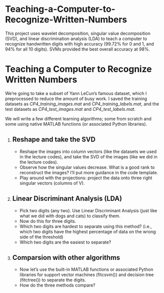 # Teaching-a-Computer-to-Recognize-Written-Numbers
This project uses wavelet decomposition, singular value decomposition (SVD), and linear discrimination analysis (LDA) to teach a computer to recognize handwritten digits with high accuracy (99.72% for 0 and 1, and 94% for all 10 digits). SVMs provided the best overall accuracy at 98%.

<!DOCTYPE html>
<html>
  <body>
    <h1>Teaching a Computer to Recognize Written Numbers</h1>
    <p>We’re going to take a subset of Yann LeCun’s famous dataset, which I preprocessed to reduce the amount of busy work. I saved the training datasets as <em>CP4_training_images.mat</em> and <em>CP4_training_labels.mat</em>, and the test datasets as <em>CP4_test_images.mat</em> and <em>CP4_test_labels.mat</em>.</p>
    <p>We will write a few different learning algorithms; some from scratch and some using native MATLAB functions (or associated Python libraries).</p>
    <ol>
      <li>
        <h2>Reshape and take the SVD</h2>
        <ul>
          <li>Reshape the images into column vectors (like the datasets we used in the lecture codes), and take the SVD of the images (like we did in the lecture codes).</li>
          <li>Observe how the singular values decrease. What is a good rank to reconstruct the images? I’ll put more guidance in the code template.</li>
          <li>Play around with the projections: project the data onto three right singular vectors (columns of V).</li>
        </ul>
      </li>
      <li>
        <h2>Linear Discriminant Analysis (LDA)</h2>
        <ul>
          <li>Pick two digits (any two). Use Linear Discriminant Analysis (just like what we did with dogs and cats) to classify them.</li>
          <li>Now do this for three digits.</li>
          <li>Which two digits are hardest to separate using this method? (i.e., which two digits have the highest percentage of data on the wrong side of the threshold)</li>
          <li>Which two digits are the easiest to separate?</li>
        </ul>
      </li>
      <li>
        <h2>Comparsion with other algorithms</h2>
        <ul>
          <li>Now let’s use the built-in MATLAB functions or associated Python libraries for support vector machines (fitcsvm()) and decision tree (fitctree()) to separate the digits.</li>
          <li>How do the three methods compare?</li>
        </ul>
      </li>
    </ol>
  </body>
</html>
